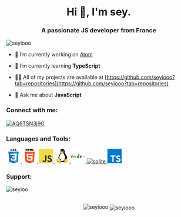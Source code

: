 <h1 align="center">Hi 👋, I'm sey.</h1>
<h3 align="center">A passionate JS developer from France</h3>

<p align="left"> <img src="https://komarev.com/ghpvc/?username=seyiooo&label=Profile%20views&color=0e75b6&style=flat" alt="seyiooo" /> </p>

- 🔭 I’m currently working on [Atom](https://discord.gg/AQ6TSN3j9G)

- 🌱 I’m currently learning **TypeScript**

- 👨‍💻 All of my projects are available at [https://github.com/seyiooo?tab=repositories](https://github.com/seyiooo?tab=repositories)

- 💬 Ask me about **JavaScript**

<h3 align="left">Connect with me:</h3>
<p align="left">
<a href="https://discord.gg/AQ6TSN3j9G" target="blank"><img align="center" src="https://raw.githubusercontent.com/rahuldkjain/github-profile-readme-generator/master/src/images/icons/Social/discord.svg" alt="AQ6TSN3j9G" height="30" width="40" /></a>
</p>

<h3 align="left">Languages and Tools:</h3>
<p align="left"> <a href="https://www.w3schools.com/css/" target="_blank" rel="noreferrer"> <img src="https://raw.githubusercontent.com/devicons/devicon/master/icons/css3/css3-original-wordmark.svg" alt="css3" width="40" height="40"/> </a> <a href="https://www.w3.org/html/" target="_blank" rel="noreferrer"> <img src="https://raw.githubusercontent.com/devicons/devicon/master/icons/html5/html5-original-wordmark.svg" alt="html5" width="40" height="40"/> </a> <a href="https://developer.mozilla.org/en-US/docs/Web/JavaScript" target="_blank" rel="noreferrer"> <img src="https://raw.githubusercontent.com/devicons/devicon/master/icons/javascript/javascript-original.svg" alt="javascript" width="40" height="40"/> </a> <a href="https://www.linux.org/" target="_blank" rel="noreferrer"> <img src="https://raw.githubusercontent.com/devicons/devicon/master/icons/linux/linux-original.svg" alt="linux" width="40" height="40"/> </a> <a href="https://nodejs.org" target="_blank" rel="noreferrer"> <img src="https://raw.githubusercontent.com/devicons/devicon/master/icons/nodejs/nodejs-original-wordmark.svg" alt="nodejs" width="40" height="40"/> </a> <a href="https://www.sqlite.org/" target="_blank" rel="noreferrer"> <img src="https://www.vectorlogo.zone/logos/sqlite/sqlite-icon.svg" alt="sqlite" width="40" height="40"/> </a> <a href="https://www.typescriptlang.org/" target="_blank" rel="noreferrer"> <img src="https://raw.githubusercontent.com/devicons/devicon/master/icons/typescript/typescript-original.svg" alt="typescript" width="40" height="40"/> </a> </p>

<h3 align="left">Support:</h3>
<p><a href="https://www.buymeacoffee.com/seyioo"> <img align="left" src="https://cdn.buymeacoffee.com/buttons/v2/default-yellow.png" height="50" width="210" alt="seyioo" /></a></p><br><br>

<p><img align="left" src="https://github-readme-stats.vercel.app/api/top-langs?username=seyiooo&show_icons=true&locale=en&layout=compact" alt="seyiooo" /></p>

<p>&nbsp;<img align="center" src="https://github-readme-stats.vercel.app/api?username=seyiooo&show_icons=true&locale=en" alt="seyiooo" /></p>

